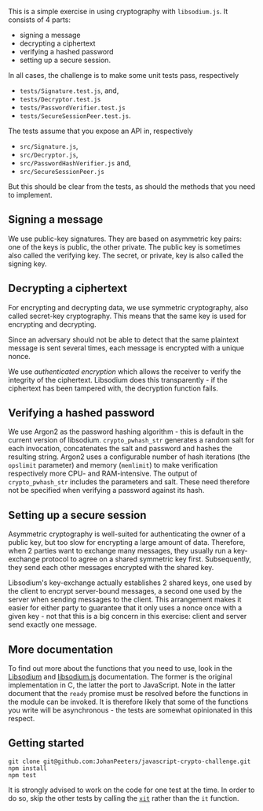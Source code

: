 This is a simple exercise in using cryptography with `libsodium.js`. It consists of 4 parts:
* signing a message
* decrypting a ciphertext
* verifying a hashed password
* setting up a secure session.

In all cases, the challenge is to make some unit tests pass, respectively
* `tests/Signature.test.js`, and,
* `tests/Decryptor.test.js`
* `tests/PasswordVerifier.test.js`
* `tests/SecureSessionPeer.test.js`.

The tests assume that you expose an API in, respectively
* `src/Signature.js`,
* `src/Decryptor.js`, 
* `src/PasswordHashVerifier.js` and,
* `src/SecureSessionPeer.js`

But this should be clear from the tests, as should the methods that you need to implement.

Signing a message
-----------------
We use public-key signatures. They are based on asymmetric key pairs: one of the keys is public, the other private. The public key is sometimes also called the verifying key. The secret, or private, key is also called the signing key.

Decrypting a ciphertext
-----------------------
For encrypting and decrypting data, we use symmetric cryptography, also called secret-key cryptography. This means that the same key is used for encrypting and decrypting.

Since an adversary should not be able to detect that the same plaintext message is sent several times, each message is encrypted with a unique nonce.

We use *authenticated encryption* which allows the receiver to verify the integrity of the ciphertext. Libsodium does this transparently - if the ciphertext has been tampered with, the decryption function fails.

Verifying a hashed password
---------------------------
We use Argon2 as the password hashing algorithm - this is default in the current version of libsodium. `crypto_pwhash_str` generates a random salt for each invocation, concatenates the salt and password and hashes the resulting string. Argon2 uses a configurable number of hash iterations (the `opslimit` parameter) and memory (`memlimit`) to make verification respectively more CPU- and RAM-intensive. The output of `crypto_pwhash_str` includes the parameters and salt. These need therefore not be specified when verifying a password against its hash.

Setting up a secure session
---------------------------
Asymmetric cryptography is well-suited for authenticating the owner of a public key, but too slow for encrypting a large amount of data. Therefore, when 2 parties want to exchange many messages, they usually run a key-exchange protocol to agree on a shared symmetric key first. Subsequently, they send each other messages encrypted with the shared key.

Libsodium's key-exchange actually establishes 2 shared keys, one used by the client to encrypt server-bound messages, a second one used by the server when sending messages to the client. This arrangement makes it easier for either party to guarantee that it only uses a nonce once with a given key - not that this is a big concern in this exercise: client and server send exactly one message.

More documentation
------------------
To find out more about the functions that you need to use, look in the [Libsodium](https://libsodium.gitbook.io/doc) and [libsodium.js](https://github.com/jedisct1/libsodium.js) documentation. The former is the original implementation in C, the latter the port to JavaScript. Note in the latter document that the `ready` promise must be resolved before the functions in the module can be invoked. It is therefore likely that some of the functions you write will be asynchronous - the tests are somewhat opinionated in this respect.

Getting started
---------------
```
git clone git@github.com:JohanPeeters/javascript-crypto-challenge.git
npm install
npm test
```

It is strongly advised to work on the code for one test at the time. In order to do so, skip the other tests by calling the [`xit`](https://jestjs.io/docs/en/api#testskipname-fn) rather than the `it` function. 
